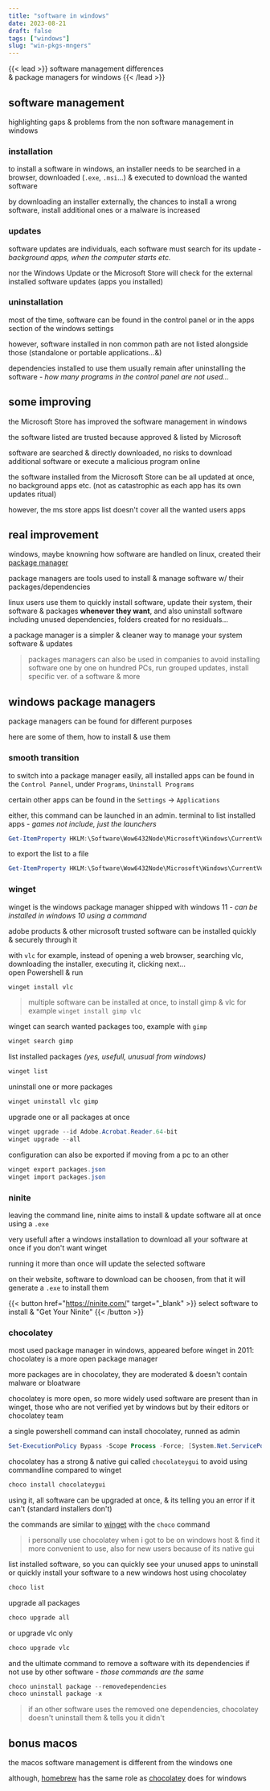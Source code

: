 ```yaml
---
title: "software in windows"
date: 2023-08-21
draft: false
tags: ["windows"]
slug: "win-pkgs-mngers"
---
```


<!-- prologue -->

{{< lead >}}
software management differences  
& package managers for windows
{{< /lead >}}

<!-- sources 

Get-ItemProperty HKLM:\Software\Wow6432Node\Microsoft\Windows\CurrentVersion\Uninstall\* | Select-Object DisplayName, DisplayVersion, Publisher, InstallDate | Format-Table –AutoSiz
exporte pas les jeux (epic games, origin...)

-->

<!-- article -->

## software management

highlighting gaps & problems from the non software management in windows

### installation

to install a software in windows, an installer needs to be searched in a browser, downloaded (`.exe`, `.msi`...) & executed to download the wanted software

by downloading an installer externally, the chances to install a wrong software, install additional ones or a malware is increased

### updates 

software updates are individuals, each software must search for its update - *background apps, when the computer starts etc.*

nor the Windows Update or the Microsoft Store will check for the external installed software updates (apps you installed)

### uninstallation

most of the time, software can be found in the control panel or in the apps section of the windows settings

however, software installed in non common path are not listed alongside those (standalone or portable applications...&)

dependencies installed to use them usually remain after uninstalling the software - *how many programs in the control panel are not used...*

## some improving

the Microsoft Store has improved the software management in windows

the software listed are trusted because approved & listed by Microsoft

software are searched & directly downloaded, no risks to download additional software or execute a malicious program online

the software installed from the Microsoft Store can be all updated at once, no background apps etc. (not as catastrophic as each app has its own updates ritual)

however, the ms store apps list doesn't cover all the wanted users apps

## real improvement

windows, maybe knowning how software are handled on linux, created their [package manager](https://learn.microsoft.com/en-us/windows/package-manager/#understanding-package-managers)

package managers are tools used to install & manage software w/ their packages/dependencies

linux users use them to quickly install software, update their system, their software & packages **whenever they want**, and also uninstall software including unused dependencies, folders created for no residuals...

a package manager is a simpler & cleaner way to manage your system software & updates

> packages managers can also be used in companies to avoid installing software one by one on hundred PCs, run grouped updates, install specific ver. of a software & more

## windows package managers

package managers can be found for different purposes

here are some of them, how to install & use them

### smooth transition

to switch into a package manager easily, all installed apps can be found in the `Control Pannel`, under `Programs`, `Uninstall Programs`

certain other apps can be found in the `Settings` -> `Applications`

either, this command can be launched in an admin. terminal to list installed apps - *games not include, just the launchers*

```powershell
Get-ItemProperty HKLM:\Software\Wow6432Node\Microsoft\Windows\CurrentVersion\Uninstall\* | Select-Object DisplayName, DisplayVersion, Publisher, InstallDate | Format-Table –AutoSiz
```
to export the list to a file
```powershell
Get-ItemProperty HKLM:\Software\Wow6432Node\Microsoft\Windows\CurrentVersion\Uninstall\* | Select-Object DisplayName, DisplayVersion, Publisher, InstallDate | Format-Table –AutoSize > C:\programs.txt
```
### winget
<!-- https://www.techradar.com/how-to/how-to-install-and-use-windows-package-manager 
Invoke-WebRequest -Uri https://github.com/microsoft/winget-cli/releases/download/v1.5.2201/Microsoft.DesktopAppInstaller_8wekyb3d8bbwe.msixbundle -OutFile .\MicrosoftDesktopAppInstaller_8wekyb3d8bbwe.msixbundle
-->

winget is the windows package manager shipped with windows 11 - *can be installed in windows 10 using a command*

adobe products & other microsoft trusted software can be installed quickly & securely through it

with `vlc` for example, instead of opening a web browser, searching vlc, downloading the installer, executing it, clicking next...  
open Powershell & run
```powershell
winget install vlc
```
> multiple software can be installed at once, to install gimp & vlc for example `winget install gimp vlc`

winget can search wanted packages too, example with `gimp`
```powershell
winget search gimp
```

list installed packages *(yes, usefull, unusual from windows)*
```powershell
winget list
```

uninstall one or more packages
```powershell
winget uninstall vlc gimp
```

upgrade one or all packages at once
```powershell
winget upgrade --id Adobe.Acrobat.Reader.64-bit
winget upgrade --all
```

configuration can also be exported if moving from a pc to an other
```powershell
winget export packages.json
winget import packages.json
```

### ninite
<!-- https://blog.logrocket.com/6-best-package-managers-windows-beyond/#ninite -->
leaving the command line, ninite aims to install & update software all at once using a `.exe`

very usefull after a windows installation to download all your software at once if you don't want winget

running it more than once will update the selected software

on their website, software to download can be choosen, from that it will generate a `.exe` to install them

{{< button href="https://ninite.com/" target="_blank" >}}
select software to install & "Get Your Ninite"
{{< /button >}}

### chocolatey

most used package manager in windows, appeared before winget in 2011: chocolatey is a more open package manager

more packages are in chocolatey, they are moderated & doesn't contain malware or bloatware

chocolatey is more open, so more widely used software are present than in winget, those who are not verified yet by windows but by their editors or chocolatey team

a single powershell command can install chocolatey, runned as admin
```powershell
Set-ExecutionPolicy Bypass -Scope Process -Force; [System.Net.ServicePointManager]::SecurityProtocol = [System.Net.ServicePointManager]::SecurityProtocol -bor 3072; iex ((New-Object System.Net.WebClient).DownloadString('https://community.chocolatey.org/install.ps1'))
```

chocolatey has a strong & native gui called `chocolateygui` to avoid using commandline compared to winget

```bash
choco install chocolateygui
```

using it, all software can be upgraded at once, & its telling you an error if it can't (standard installers don't)

the commands are similar to [winget](#winget) with the `choco` command

> i personally use chocolatey when i got to be on windows host & find it more convenient to use, also for new users because of its native gui

list installed software, so you can quickly see your unused apps to uninstall or quickly install your software to a new windows host using chocolatey
```powershell
choco list
```

upgrade all packages
```powershell
choco upgrade all
```

or upgrade vlc only
```powershell
choco upgrade vlc
```

and the ultimate command to remove a software with its dependencies if not use by other software *- those commands are the same*

```powershell
choco uninstall package --removedependencies
choco uninstall package -x
```
> if an other software uses the removed one dependencies, chocolatey doesn't uninstall them & tells you it didn't

## bonus macos

the macos software management is different from the windows one

although, [homebrew](https://brew.sh/) has the same role as [chocolatey](#chocolatey) does for windows